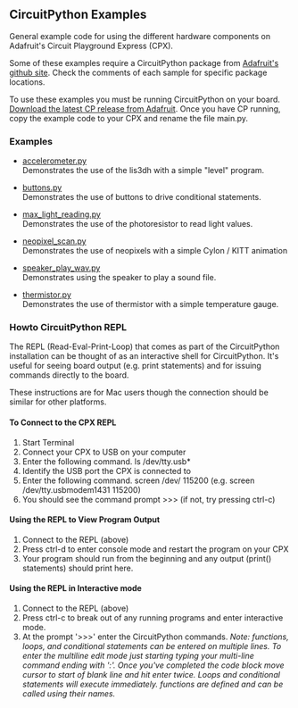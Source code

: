 ## CircuitPython Examples
General example code for using the different hardware components on Adafruit's Circuit Playground Express (CPX).

Some of these examples require a CircuitPython package from [Adafruit's github site](https://github.com/adafruit). Check the comments of each sample for specific package locations.

To use these examples you must be running CircuitPython on your board. [Download the latest CP release from Adafruit](https://github.com/adafruit/circuitpython/releases). Once you have CP running, copy the example code to your CPX and rename the file main.py. 

### Examples

- [accelerometer.py](accelerometer.py)  
Demonstrates the use of the lis3dh with a simple "level" program.

- [buttons.py](buttons.py)  
Demonstrates the use of buttons to drive conditional statements.

- [max_light_reading.py](max_light_reading.py)  
Demonstrates the use of the photoresistor to read light values.

- [neopixel_scan.py](neopixel_scan.py)  
Demonstrates the use of neopixels with a simple Cylon / KITT animation

- [speaker_play_wav.py](speaker/speaker_play_wav.py)  
Demonstrates using the speaker to play a sound file.

- [thermistor.py](thermistor.py)  
Demonstrates the use of thermistor with a simple temperature gauge.

### Howto CircuitPython REPL

The REPL (Read-Eval-Print-Loop) that comes as part of the CircuitPython installation can be thought of as an interactive shell for CircuitPython. It's useful for seeing board output (e.g. print statements) and for issuing commands directly to the board.

These instructions are for Mac users though the connection should be similar for other platforms.

#### To Connect to the CPX REPL

1.  Start Terminal
2.  Connect your CPX to USB on your computer
3.  Enter the following command.
      ls /dev/tty.usb*
4.  Identify the USB port the CPX is connected to
5.  Enter the following command.
      screen /dev/<CPX USB PORT> 115200
      (e.g. screen /dev/tty.usbmodem1431 115200)
6.  You should see the command prompt >>> (if not, try pressing ctrl-c)

#### Using the REPL to View Program Output

1.  Connect to the REPL (above)
2.  Press ctrl-d to enter console mode and restart the program on your CPX
3.  Your program should run from the beginning and any output (print() statements) should print here.

#### Using the REPL in Interactive mode

1.  Connect to the REPL (above)
2.  Press ctrl-c to break out of any running programs and enter interactive mode.
3.  At the prompt '>>>' enter the CircuitPython commands. *Note: functions, loops, and conditional statements can be entered on multiple lines. To enter the multiline edit mode just starting typing your multi-line command ending with ':'. Once you've completed the code block move cursor to start of blank line and hit enter twice. Loops and conditional statements will execute immediately. functions are defined and can be called using their names.*
